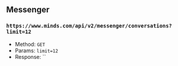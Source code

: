 ## Messenger

### `https://www.minds.com/api/v2/messenger/conversations?limit=12`
* Method: `GET`
* Params: `limit=12`
* Response: ``
